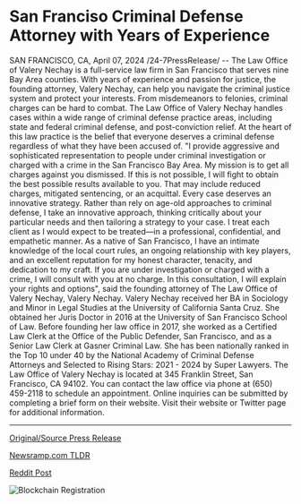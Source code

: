 # San Franciso Criminal Defense Attorney with Years of Experience

SAN FRANCISCO, CA, April 07, 2024 /24-7PressRelease/ -- The Law Office of Valery Nechay is a full-service law firm in San Francisco that serves nine Bay Area counties. With years of experience and passion for justice, the founding attorney, Valery Nechay, can help you navigate the criminal justice system and protect your interests.  From misdemeanors to felonies, criminal charges can be hard to combat. The Law Office of Valery Nechay handles cases within a wide range of criminal defense practice areas, including state and federal criminal defense, and post-conviction relief.   At the heart of this law practice is the belief that everyone deserves a criminal defense regardless of what they have been accused of.  "I provide aggressive and sophisticated representation to people under criminal investigation or charged with a crime in the San Francisco Bay Area. My mission is to get all charges against you dismissed. If this is not possible, I will fight to obtain the best possible results available to you. That may include reduced charges, mitigated sentencing, or an acquittal. Every case deserves an innovative strategy. Rather than rely on age-old approaches to criminal defense, I take an innovative approach, thinking critically about your particular needs and then tailoring a strategy to your case. I treat each client as I would expect to be treated—in a professional, confidential, and empathetic manner. As a native of San Francisco, I have an intimate knowledge of the local court rules, an ongoing relationship with key players, and an excellent reputation for my honest character, tenacity, and dedication to my craft. If you are under investigation or charged with a crime, I will consult with you at no charge. In this consultation, I will explain your rights and options", said the founding attorney of The Law Office of Valery Nechay, Valery Nechay.  Valery Nechay received her BA in Sociology and Minor in Legal Studies at the University of California Santa Cruz. She obtained her Juris Doctor in 2016 at the University of San Francisco School of Law.   Before founding her law office in 2017, she worked as a Certified Law Clerk at the Office of the Public Defender, San Francisco, and as a Senior Law Clerk at Gasner Criminal Law.  She has been nationally ranked in the Top 10 under 40 by the National Academy of Criminal Defense Attorneys and Selected to Rising Stars: 2021 - 2024 by Super Lawyers.  The Law Office of Valery Nechay is located at 345 Franklin Street, San Francisco, CA 94102. You can contact the law office via phone at (650) 459-2118 to schedule an appointment. Online inquiries can be submitted by completing a brief form on their website. Visit their website or Twitter page for additional information. 

---

[Original/Source Press Release](https://www.24-7pressrelease.com/press-release/509868/san-franciso-criminal-defense-attorney-with-years-of-experience)
                    

[Newsramp.com TLDR](None) 



[Reddit Post](https://www.reddit.com/r/newsramp/comments/1bxybz5/valery_nechay_providing_innovative_criminal/) 



![Blockchain Registration](https://cdn.newsramp.app/24-7PressRelease/qrcode/244/7/gulf8iIZ.webp)